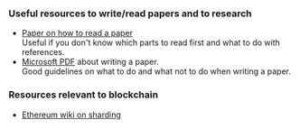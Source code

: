 ### Useful resources to write/read papers and to research

- [Paper on how to read a paper](https://www.albany.edu/spatial/WebsiteFiles/ResearchAdvices/how-to-read-a-paper.pdf)  
Useful if you don't know which parts to read first and what to do with references.
- [Microsoft PDF](https://www.microsoft.com/en-us/research/wp-content/uploads/2016/07/How-to-write-a-great-research-paper.pdf) about writing a paper.  
Good guidelines on what to do and what not to do when writing a paper.


### Resources relevant to blockchain

- [Ethereum wiki on sharding](https://github.com/ethereum/wiki/wiki/Sharding-FAQs)
